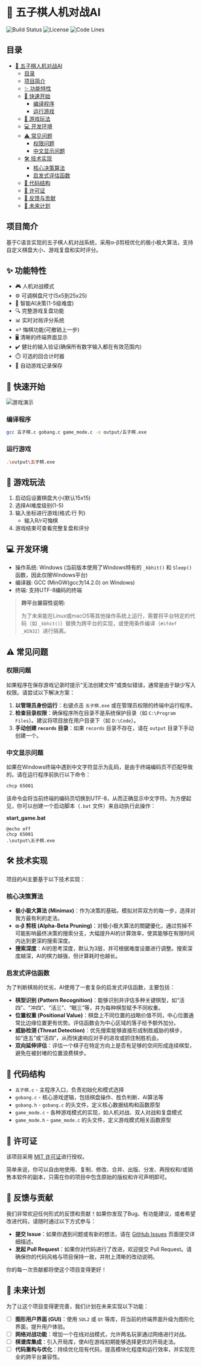 # 🎲 五子棋人机对战AI

![Build Status](https://img.shields.io/badge/build-passing-brightgreen)
![License](https://img.shields.io/badge/license-MIT-blue)
![Code Lines](https://img.shields.io/tokei/lines/github/your-username/your-repo)

## 目录
- [🎲 五子棋人机对战AI](#-五子棋人机对战ai)
  - [目录](#目录)
  - [项目简介](#项目简介)
  - [✨ 功能特性](#-功能特性)
  - [🚀 快速开始](#-快速开始)
    - [编译程序](#编译程序)
    - [运行游戏](#运行游戏)
  - [🎯 游戏玩法](#-游戏玩法)
  - [💻 开发环境](#-开发环境)
  - [⚠️ 常见问题](#️-常见问题)
    - [权限问题](#权限问题)
    - [中文显示问题](#中文显示问题)
  - [🛠️ 技术实现](#️-技术实现)
    - [核心决策算法](#核心决策算法)
    - [启发式评估函数](#启发式评估函数)
  - [📂 代码结构](#-代码结构)
  - [📜 许可证](#-许可证)
  - [🙋 反馈与贡献](#-反馈与贡献)
  - [🚀 未来计划](#-未来计划)

## 项目简介
基于C语言实现的五子棋人机对战系统，采用α-β剪枝优化的极小极大算法，支持自定义棋盘大小、游戏复盘和实时评分。

## ✨ 功能特性
- 🎮 人机对战模式
- ⚙️ 可调棋盘尺寸(5x5到25x25)
- 🧠 智能AI决策(1-5级难度)
- 🔍 完整游戏复盘功能
- 📊 实时对局评分系统
- ↩️ 悔棋功能(可撤销上一步)
- 🖥️ 清晰的终端界面显示
- ✔️ 健壮的输入验证(确保所有数字输入都在有效范围内)
- ⏱️ 可选的回合计时器
- 💾 自动游戏记录保存

## 🚀 快速开始

![游戏演示](https://your-gif-url.com/demo.gif)

### 编译程序
```bash
gcc 五子棋.c gobang.c game_mode.c -o output/五子棋.exe
```

### 运行游戏
```bash
.\output\五子棋.exe
```

## 🎯 游戏玩法
1. 启动后设置棋盘大小(默认15x15)
2. 选择AI难度级别(1-5)
3. 输入坐标进行游戏(格式:行 列)
   - 输入R/r可悔棋
4. 游戏结束可查看完整复盘和评分

## 💻 开发环境
- 操作系统: Windows (当前版本使用了Windows特有的 `_kbhit()` 和 `Sleep()` 函数，因此仅限Windows平台)
- 编译器: GCC (MinGW(gcc为14.2.0) on Windows)
- 终端: 支持UTF-8编码的终端

> **跨平台兼容性说明:**
> 
> 为了未来能在Linux或macOS等其他操作系统上运行，需要将平台特定的代码（如 `_kbhit()`）替换为跨平台的实现，或使用条件编译（`#ifdef _WIN32`）进行隔离。

## ⚠️ 常见问题

### 权限问题
如果程序在保存游戏记录时提示“无法创建文件”或类似错误，通常是由于缺少写入权限。请尝试以下解决方案：

1.  **以管理员身份运行**：右键点击 `五子棋.exe` 或在管理员权限的终端中运行程序。
2.  **检查目录权限**：确保程序所在目录不是系统保护目录（如 `C:\Program Files`）。建议将项目放在用户目录下（如 `D:\Code`）。
3.  **手动创建 `records` 目录**：如果 `records` 目录不存在，请在 `output` 目录下手动创建一个。

### 中文显示问题
如果在Windows终端中遇到中文字符显示为乱码，是由于终端编码页不匹配导致的。请在运行程序前执行以下命令：

```bash
chcp 65001
```

该命令会将当前终端的编码页切换到UTF-8，从而正确显示中文字符。为方便起见，你可以创建一个启动脚本（`.bat` 文件）来自动执行此操作：

**start_game.bat**
```batch
@echo off
chcp 65001
.\output\五子棋.exe
```

## 🛠️ 技术实现

项目的AI主要基于以下技术实现：

### 核心决策算法

-   **极小极大算法 (Minimax)**：作为决策的基础，模拟对弈双方的每一步，选择对我方最有利的走法。
-   **α-β 剪枝 (Alpha-Beta Pruning)**：对极小极大算法的關鍵優化，通过剪掉不可能影响最终决策的搜索分支，大幅提升AI的计算效率，使其能够在有限时间内达到更深的搜索深度。
-   **搜索深度**：AI的思考深度，默认为3层，并可根据难度设置进行调整。搜索深度越深，AI的棋力越强，但计算耗时也越长。

### 启发式评估函数

为了判断棋局的优劣，AI使用了一套复杂的启发式评估函数，主要包括：

-   **棋型识别 (Pattern Recognition)**：能够识别并评估多种关键棋型，如“活四”、“冲四”、“活三”、“眠三”等，并为每种棋型赋予不同权重。
-   **位置权重 (Positional Value)**：棋盘上不同位置的战略价值不同，中心位置通常比边缘位置更有优势。评估函数会为中心区域的落子给予额外加分。
-   **威胁检测 (Threat Detection)**：优先搜索能够直接形成制胜威胁的棋步，如“连五”或“活四”，从而快速响应对手的进攻或抓住制胜机会。
-   **双向延伸评估**：评估一个棋子在特定方向上是否有足够的空间形成连续棋型，避免在被封堵的位置浪费棋步。

## 📂 代码结构
- `五子棋.c` - 主程序入口，负责初始化和模式选择
- `gobang.c` - 核心游戏逻辑，包括棋盘操作、胜负判断、AI算法等
- `gobang.h` - `gobang.c` 的头文件，定义核心数据结构和函数原型
- `game_mode.c` - 各种游戏模式的实现，如人机对战、双人对战和复盘模式
- `game_mode.h` - `game_mode.c` 的头文件，定义游戏模式相关函数原型

## 📜 许可证

该项目采用 [MIT 许可证](https://opensource.org/licenses/MIT)进行授权。

简单来说，你可以自由地使用、复制、修改、合并、出版、分发、再授权和/或销售本软件的副本，只需在你的项目中包含原始的版权和许可声明即可。

## 🙋 反馈与贡献

我们非常欢迎任何形式的反馈和贡献！如果你发现了Bug、有功能建议，或者希望改进代码，请随时通过以下方式参与：

-   **提交 Issue**：如果你遇到问题或有新的想法，请在 [GitHub Issues](https://github.com/LHY0125/Gobang-Game/issues) 页面提交详细描述。
-   **发起 Pull Request**：如果你对代码进行了改进，欢迎提交 Pull Request。请确保你的代码风格与项目保持一致，并附上清晰的改动说明。

你的每一次贡献都将使这个项目变得更好！

## 🚀 未来计划

为了让这个项目变得更完善，我们计划在未来实现以下功能：

-   [ ] **图形用户界面 (GUI)**：使用 `SDL2` 或 `Qt` 等库，将当前的终端界面升级为图形化界面，提升用户体验。
-   [ ] **网络对战功能**：增加一个在线对战模式，允许两名玩家通过网络进行对战。
-   [ ] **棋谱库集成**：引入开局库，使AI在游戏初期能够选择更优的开局走法。
-   [ ] **代码重构与优化**：持续优化现有代码，提高模块化程度和运行效率，并实现完全的跨平台兼容性。

